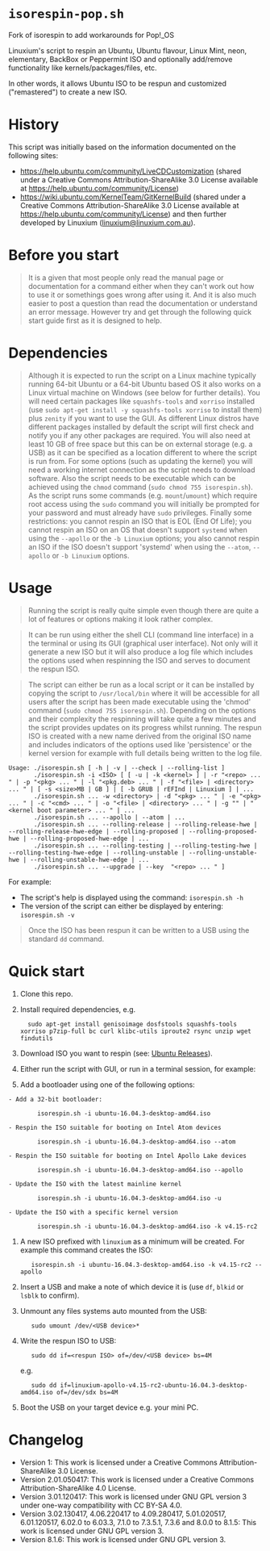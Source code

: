 # `isorespin-pop.sh`

Fork of isorespin to add workarounds for Pop!_OS

Linuxium's script to respin an Ubuntu, Ubuntu flavour, Linux Mint, neon, elementary, BackBox or Peppermint ISO and optionally add/remove functionality like kernels/packages/files, etc.

In other words, it allows Ubuntu ISO to be respun and customized ("remastered") to create a new ISO.

# History

This script was initially based on the information documented on the following sites:

- <https://help.ubuntu.com/community/LiveCDCustomization> (shared under a Creative Commons Attribution-ShareAlike 3.0 License available at <https://help.ubuntu.com/community/License>)
- <https://wiki.ubuntu.com/KernelTeam/GitKernelBuild> (shared under a Creative Commons Attribution-ShareAlike 3.0 License available at <https://help.ubuntu.com/community/License>)
and then further developed by Linuxium (linuxium@linuxium.com.au).

# Before you start

> It is a given that most people only read the manual page or documentation for a command either when they can't work out how to use it or somethings goes wrong after using it. And it is also much easier to post a question than read the documentation or understand an error message. However try and get through the following quick start guide first as it is designed to help.

# Dependencies

> Although it is expected to run the script on a Linux machine typically running 64-bit Ubuntu or a 64-bit Ubuntu based OS it also works on a Linux virtual machine on Windows (see below for further details). You will need certain packages like `squashfs-tools` and `xorriso` installed (use `sudo apt-get install -y squashfs-tools xorriso` to install them) plus `zenity` if you want to use the GUI. As different Linux distros have different packages installed by default the script will first check and notify you if any other packages are required. You will also need at least 10 GB of free space but this can be on external storage (e.g. a USB) as it can be specified as a location different to where the script is run from. For some options (such as updating the kernel) you will need a working internet connection as the script needs to download software. Also the script needs to be executable which can be achieved using the `chmod` command (`sudo chmod 755 isorespin.sh`). As the script runs some commands (e.g. `mount`/`umount`) which require root access using the `sudo` command you will initially be prompted for your password and must already have `sudo` privileges. Finally some restrictions: you cannot respin an ISO that is EOL (End Of Life); you cannot respin an ISO on an OS that doesn't support `systemd` when using the `--apollo` or the `-b Linuxium` options; you also cannot respin an ISO if the ISO doesn't support 'systemd' when using the `--atom`, `--apollo` or `-b Linuxium` options.

# Usage

> Running the script is really quite simple even though there are quite a lot of features or options making it look rather complex.

> It can be run using either the shell CLI (command line interface) in a the terminal or using its GUI (graphical user interface). Not only will it generate a new ISO but it will also produce a log file which includes the options used when respinning the ISO and serves to document the respun ISO.

> The script can either be run as a local script or it can be installed by copying the script to `/usr/local/bin` where it will be accessible for all users after the script has been made executable using the 'chmod' command (`sudo chmod 755 isorespin.sh`). Depending on the options and their complexity the respinning will take quite a few minutes and the script provides updates on its progress whilst running. The respun ISO is created with a new name derived from the original ISO name and includes indicators of the options used like 'persistence' or the kernel version for example with full details being written to the log file.

```
Usage: ./isorespin.sh [ -h | -v | --check | --rolling-list ]
       ./isorespin.sh -i <ISO> [ [ -u | -k <kernel> ] | -r "<repo> ... " | -p "<pkg> ... " | -l "<pkg.deb> ... " | -f "<file> | <directory> ... " | [ -s <size>MB | GB ] | [ -b GRUB | rEFInd | Linuxium ] | ...
       ./isorespin.sh ... -w <directory> | -d "<pkg> ... " | -e "<pkg> ... " | -c "<cmd> ... " | -o "<file> | <directory> ... " | -g "" | "<kernel boot parameter> ... " | ...
       ./isorespin.sh ... --apollo | --atom | ...
       ./isorespin.sh ... --rolling-release | --rolling-release-hwe | --rolling-release-hwe-edge | --rolling-proposed | --rolling-proposed-hwe | --rolling-proposed-hwe-edge | ...
       ./isorespin.sh ... --rolling-testing | --rolling-testing-hwe | --rolling-testing-hwe-edge | --rolling-unstable | --rolling-unstable-hwe | --rolling-unstable-hwe-edge | ...
       ./isorespin.sh ... --upgrade | --key  "<repo> ... " ]
```

For example:

- The script's help is displayed using the command: `isorespin.sh -h`
- The version of the script can either be displayed by entering: `isorespin.sh -v`

> Once the ISO has been respun it can be written to a USB using the standard `dd` command.

# Quick start

1. Clone this repo.
1. Install required dependencies, e.g.

         sudo apt-get install genisoimage dosfstools squashfs-tools xorriso p7zip-full bc curl klibc-utils iproute2 rsync unzip wget findutils

1. Download ISO you want to respin (see: [Ubuntu Releases](http://releases.ubuntu.com/)).
1. Either run the script with GUI, or run in a terminal session, for example:

  1. Add a bootloader using one of the following options:

    - Add a 32-bit bootloader:

            isorespin.sh -i ubuntu-16.04.3-desktop-amd64.iso

    - Respin the ISO suitable for booting on Intel Atom devices

            isorespin.sh -i ubuntu-16.04.3-desktop-amd64.iso --atom

    - Respin the ISO suitable for booting on Intel Apollo Lake devices

            isorespin.sh -i ubuntu-16.04.3-desktop-amd64.iso --apollo

    - Update the ISO with the latest mainline kernel

            isorespin.sh -i ubuntu-16.04.3-desktop-amd64.iso -u

    - Update the ISO with a specific kernel version

            isorespin.sh -i ubuntu-16.04.3-desktop-amd64.iso -k v4.15-rc2

  1. A new ISO prefixed with `linuxium` as a minimum will be created. For example this command creates the ISO:

            isorespin.sh -i ubuntu-16.04.3-desktop-amd64.iso -k v4.15-rc2 --apollo

  1. Insert a USB and make a note of which device it is (use `df`, `blkid` or `lsblk` to confirm).
  1. Unmount any files systems auto mounted from the USB:

            sudo umount /dev/<USB device>*

  1. Write the respun ISO to USB:

            sudo dd if=<respun ISO> of=/dev/<USB device> bs=4M

     e.g.

            sudo dd if=linuxium-apollo-v4.15-rc2-ubuntu-16.04.3-desktop-amd64.iso of=/dev/sdx bs=4M

  1. Boot the USB on your target device e.g. your mini PC.

# Changelog

- Version 1: This work is licensed under a Creative Commons Attribution-ShareAlike 3.0 License.
- Version 2.01.050417: This work is licensed under a Creative Commons Attribution-ShareAlike 4.0 License.
- Version 3.01.120417: This work is licensed under GNU GPL version 3 under one-way compatibility with CC BY-SA 4.0.
- Version 3.02.130417, 4.06.220417 to 4.09.280417, 5.01.020517, 6.01.120517, 6.02.0 to 6.03.3, 7.1.0 to 7.3.5.1, 7.3.6 and 8.0.0 to 8.1.5: This work is licensed under GNU GPL version 3.
- Version 8.1.6: This work is licensed under GNU GPL version 3.
